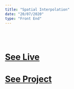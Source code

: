 ```yaml
---
title: "Spatial Interpolation"
date: "20/07/2020"
type: "Front End"
---
```



<br />
<br />

# [See Live](https://senthanal.github.io/Spatial-Interpolation/)
# [See Project](https://github.com/senthanal/Spatial-Interpolation)
